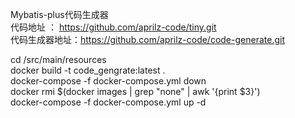 Mybatis-plus代码生成器  
代码地址 ： https://github.com/aprilz-code/tiny.git  
代码生成器地址：https://github.com/aprilz-code/code-generate.git

cd /src/main/resources  
docker build -t code_gengrate:latest .  
docker-compose -f docker-compose.yml down  
docker rmi $(docker images | grep "none" | awk '{print $3}')  
docker-compose -f docker-compose.yml up -d  
